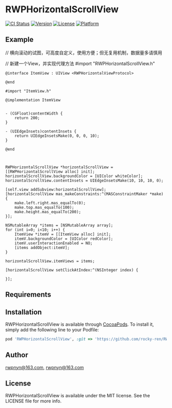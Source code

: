# RWPHorizontalScrollView

[![CI Status](https://img.shields.io/travis/rwpnyn@163.com/RWPHorizontalScrollView.svg?style=flat)](https://travis-ci.org/rwpnyn@163.com/RWPHorizontalScrollView)
[![Version](https://img.shields.io/cocoapods/v/RWPHorizontalScrollView.svg?style=flat)](https://cocoapods.org/pods/RWPHorizontalScrollView)
[![License](https://img.shields.io/cocoapods/l/RWPHorizontalScrollView.svg?style=flat)](https://cocoapods.org/pods/RWPHorizontalScrollView)
[![Platform](https://img.shields.io/cocoapods/p/RWPHorizontalScrollView.svg?style=flat)](https://cocoapods.org/pods/RWPHorizontalScrollView)

## Example
// 横向滚动的试图，可高度自定义，使用方便；但无复用机制，数据量多请慎用


// 新建一个View，并实现代理方法
    #import "RWPHorizontalScrollView.h"

    @interface ItemView : UIView <RWPHorizontalViewProtocol>

    @end

    #import "ItemView.h"

    @implementation ItemView


    - (CGFloat)contentWidth {
        return 200;
    }

    - (UIEdgeInsets)contentInsets {
        return UIEdgeInsetsMake(0, 0, 0, 10);
    }

    @end



    RWPHorizontalScrollView *horizontalScrollView = [[RWPHorizontalScrollView alloc] init];
    horizontalScrollView.backgroundColor = [UIColor whiteColor];
    horizontalScrollView.contentInsets = UIEdgeInsetsMake(10, 10, 10, 0);
    
    [self.view addSubview:horizontalScrollView];
    [horizontalScrollView mas_makeConstraints:^(MASConstraintMaker *make) {
        make.left.right.mas_equalTo(0);
        make.top.mas_equalTo(100);
        make.height.mas_equalTo(200);
    }];
    
    NSMutableArray *items = [NSMutableArray array];
    for (int i=0; i<10; i++) {
        ItemView *itemV = [[ItemView alloc] init];
        itemV.backgroundColor = [UIColor redColor];
        itemV.userInteractionEnabled = NO;
        [items addObject:itemV];
    }
    
    horizontalScrollView.itemViews = items;
    
    [horizontalScrollView setClickAtIndex:^(NSInteger index) {
        
    }];



## Requirements

## Installation

RWPHorizontalScrollView is available through [CocoaPods](https://cocoapods.org). To install
it, simply add the following line to your Podfile:

```ruby
pod 'RWPHorizontalScrollView', :git => 'https://github.com/rocky-ren/RWPHorizontalScrollView.git'
```

## Author

rwpnyn@163.com, rwpnyn@163.com

## License

RWPHorizontalScrollView is available under the MIT license. See the LICENSE file for more info.
